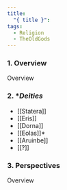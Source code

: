 ```yaml
---
title:
  "{ title }": 
tags:
  - Religion
  - TheOldGods
---
```


### 1. **Overview**

Overview

### 2. **Deities*

- [[Statera]]
- [[Eris]]
- [[Dorna]]
- [[Eolas]]*
- [[Aruinbe]]
- [[?]]

### 3. **Perspectives**

Overview
